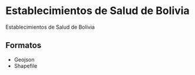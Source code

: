 # Establecimientos de Salud de Bolivia

Establecimientos de Salud de Bolivia

## Formatos
- Geojson
- Shapefile